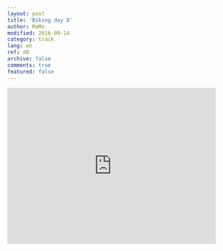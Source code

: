 ```yaml
---   
layout: post 
title: 'Biking day 8'  
author: MaMo 
modified: 2016-09-14
category: track 
lang: en 
ref: d8
archive: false 
comments: true 
featured: false 
--- 
```


                                                                                                                                                                                                                                                                                                                                                                                     

<iframe width='480' height='360' src='http://track-kit.net/maps_s3/?v=embed&track=229810  
.gpx' frameborder='0' allowfullscreen></iframe>